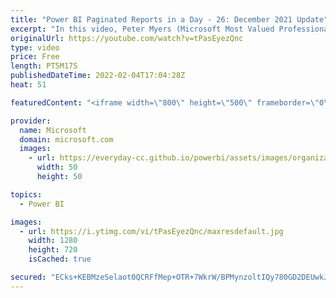 ```yaml
---
title: "Power BI Paginated Reports in a Day - 26: December 2021 Update"
excerpt: "In this video, Peter Myers (Microsoft Most Valued Professional - Data Platform, and course developer) describes and demonstrates new capabilities and features added to #Microsoft #PowerBI paginated reports since the last update for December 2020 was recorded.    For more information about the online"
originalUrl: https://youtube.com/watch?v=tPasEyezQnc
type: video
price: Free
length: PT5M17S
publishedDateTime: 2022-02-04T17:04:28Z
heat: 51

featuredContent: "<iframe width=\"800\" height=\"500\" frameborder=\"0\" src=\"https://www.youtube.com/embed/tPasEyezQnc\" allow=\"accelerometer; autoplay; encrypted-media; gyroscope; picture-in-picture\" allowfullscreen></iframe>"

provider:
  name: Microsoft
  domain: microsoft.com
  images:
    - url: https://everyday-cc.github.io/powerbi/assets/images/organizations/microsoft.com-50x50.jpg
      width: 50
      height: 50

topics:
  - Power BI

images:
  - url: https://i.ytimg.com/vi/tPasEyezQnc/maxresdefault.jpg
    width: 1280
    height: 720
    isCached: true

secured: "ECks+KEBMzeSelaot0QCRFfMep+OTR+7WkrW/BPMynzoltIQy780GD2DEUwkJuTJilcR4BIjF12Lc7zjLMPXinFerwquwK8Jkcl8R0n/xJdJKWmOgRxDo08NGCZybxMlltXph/Rx/MKTXvB1xenEnGv9MS0wZ6pVFvGEkpw96V8SRojkoINAG5eNCE2+tShzHmCImZPMYfxCcyEJbwcaLpOWgGTg275d5B6H20SJcRGNuH18tYAhuGSivSePARDs2GhoDsMmVB4icUhCxneF2dV93OzFS3b5SpEAGQcD6F7RHxQQNbi+ywAbHv6lc+gRVcXCTI7LunShdW208bI7nxPZ2enUvBiusY8Dlk9j7OGjozMo6fLffUbI9bM4An8QeZJ0pcX13XwHSwbfUdimq6ER3bpw2mYexdMxiT6Ffb0=;r0tBwgBpHBaW6ibs9zWgTg=="
---
```


